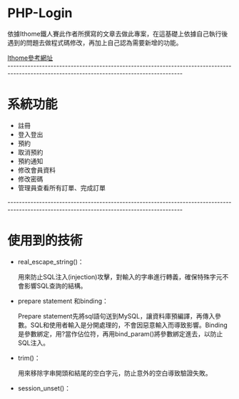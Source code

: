 # PHP-Login
<div>
  <p>依據Ithome鐵人賽此作者所撰寫的文章去做此專案，在這基礎上依據自己執行後遇到的問題去做程式碼修改，再加上自己認為需要新增的功能。</p>
  <a href = "https://ithelp.ithome.com.tw/users/20152215/ironman/6723?page=1">Ithome參考網址</a>
</div>
-------------------------------------------------------------------------------------------------------------------------------------------
<br>

# 系統功能
<div>
  <ul>
    <li>註冊</li>
    <li>登入登出</li>
    <li>預約</li>
    <li>取消預約</li>
    <li>預約通知</li>
    <li>修改會員資料</li>
    <li>修改密碼</li>
    <li>管理員查看所有訂單、完成訂單</li>
  </ul>
</div>
-------------------------------------------------------------------------------------------------------------------------------------------
<br>

# 使用到的技術
<div>
  <ul>
    <li>real_escape_string()：</li>
    <p>用來防止SQL注入(injection)攻擊，對輸入的字串進行轉義，確保特殊字元不會影響SQL查詢的結構。</p>
    <li>prepare statement 和binding：</li>
    <p>Prepare statement先將sql語句送到MySQL，讓資料庫預編譯，再傳入參數。SQL和使用者輸入是分開處理的，不會因惡意輸入而導致影響。Binding是參數綁定，用?當作佔位符，再用bind_param()將參數綁定進去，以防止SQL注入。</p>
    <li>trim()：</li>
    <p>用來移除字串開頭和結尾的空白字元，防止意外的空白導致驗證失敗。</p>
    <li>session_unset()：</li>
<p>  </p> 


  </ul>
</div>




